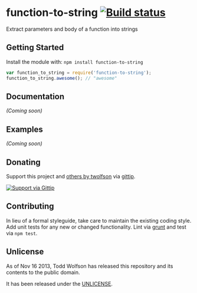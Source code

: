 # function-to-string [![Build status](https://travis-ci.org/twolfson/function-to-string.png?branch=master)](https://travis-ci.org/twolfson/function-to-string)

Extract parameters and body of a function into strings

## Getting Started
Install the module with: `npm install function-to-string`

```javascript
var function_to_string = require('function-to-string');
function_to_string.awesome(); // "awesome"
```

## Documentation
_(Coming soon)_

## Examples
_(Coming soon)_

## Donating
Support this project and [others by twolfson][gittip] via [gittip][].

[![Support via Gittip][gittip-badge]][gittip]

[gittip-badge]: https://rawgithub.com/twolfson/gittip-badge/master/dist/gittip.png
[gittip]: https://www.gittip.com/twolfson/

## Contributing
In lieu of a formal styleguide, take care to maintain the existing coding style. Add unit tests for any new or changed functionality. Lint via [grunt](https://github.com/gruntjs/grunt) and test via `npm test`.

## Unlicense
As of Nov 16 2013, Todd Wolfson has released this repository and its contents to the public domain.

It has been released under the [UNLICENSE][].

[UNLICENSE]: UNLICENSE
